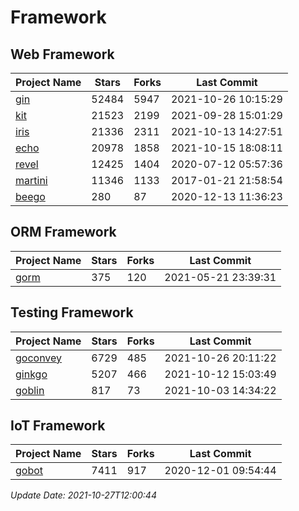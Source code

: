 # Framework

## Web Framework
| Project Name | Stars | Forks | Last Commit |
| ------------ | ----- | ----- | ----------- |
| [gin](https://github.com/gin-gonic/gin) | 52484 | 5947 | 2021-10-26 10:15:29 |
| [kit](https://github.com/go-kit/kit) | 21523 | 2199 | 2021-09-28 15:01:29 |
| [iris](https://github.com/kataras/iris) | 21336 | 2311 | 2021-10-13 14:27:51 |
| [echo](https://github.com/labstack/echo) | 20978 | 1858 | 2021-10-15 18:08:11 |
| [revel](https://github.com/revel/revel) | 12425 | 1404 | 2020-07-12 05:57:36 |
| [martini](https://github.com/go-martini/martini) | 11346 | 1133 | 2017-01-21 21:58:54 |
| [beego](https://github.com/astaxie/beego) | 280 | 87 | 2020-12-13 11:36:23 |

## ORM Framework
| Project Name | Stars | Forks | Last Commit |
| ------------ | ----- | ----- | ----------- |
| [gorm](https://github.com/jinzhu/gorm) | 375 | 120 | 2021-05-21 23:39:31 |

## Testing Framework
| Project Name | Stars | Forks | Last Commit |
| ------------ | ----- | ----- | ----------- |
| [goconvey](https://github.com/smartystreets/goconvey) | 6729 | 485 | 2021-10-26 20:11:22 |
| [ginkgo](https://github.com/onsi/ginkgo) | 5207 | 466 | 2021-10-12 15:03:49 |
| [goblin](https://github.com/franela/goblin) | 817 | 73 | 2021-10-03 14:34:22 |

## IoT Framework
| Project Name | Stars | Forks | Last Commit |
| ------------ | ----- | ----- | ----------- |
| [gobot](https://github.com/hybridgroup/gobot) | 7411 | 917 | 2020-12-01 09:54:44 |

*Update Date: 2021-10-27T12:00:44*
